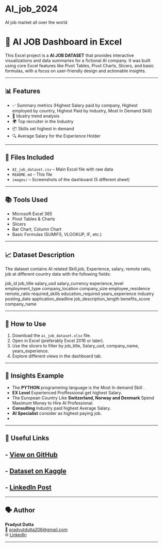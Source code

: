 # AI_job_2024
AI job market all over the world
# 🧾 AI JOB Dashboard in Excel

This Excel project is a **AI JOB DATASET** that provides interactive visualizations and data summaries for a fictional AI company. It was built using core Excel features like Pivot Tables, Pivot Charts, Slicers, and basic formulas, with a focus on user-friendly design and actionable insights.

---

## 📊 Features

- ✅ Summary metrics (Highest Salary paid by company, Highest employed by country, Highest Paid by Industry, Most In Demand Skill)
- 📅 Idustry trend analysis
- 🌍 Top recruiter in the Industry 
- 📦 Skills set highest in demand
- 🔍 Average Salary for the Experience Holder

---

## 📁 Files Included

- `AI_job_dataset.csv` – Main Excel file with  raw data
- `README.md` – This file
- `images/` – Screenshots of the dashboard (5 different sheet)

---

## 📚 Tools Used

- Microsoft Excel 365
- Pivot Tables & Charts
- Slicers
- Bar Chart, Column Chart
- Basic Formulas (SUMIFS, VLOOKUP, IF, etc.)

---

## 📈 Dataset Description

The dataset contains AI related Skill,job, Experience, salary, remote ratio, job at different country  data with the following fields:

job_id
job_title
salary_usd
salary_currency
experience_level
employment_type
company_location
company_size
employee_residence
remote_ratio
required_skills
education_required
years_experience
industry
posting_date
application_deadline
job_description_length
benefits_score
company_name


---

## 📌 How to Use

1. Download the `ai_job_dataset.xlsx` file.
2. Open in Excel (preferably Excel 2016 or later).
3. Use the slicers to filter by job_title, Salary_usd, company_name, years_experience.
4. Explore different views in the dashboard tab.

---

## 🧠 Insights Example

- The **PYTHON** programming language is the Most In demand Skill .
- **EX Level** Experienced Proffessional get highest Salary.
- The European Country Like **Switzerland, Norway and Denmark** Spend Maximum Money to Hire AI Professional.
- **Consulting** Industry paid highest Average Salary.
- **AI Specialist** consider as highest paying job.
- 
---

## 🔗 Useful Links

## - [View on GitHub](https://github.com/pradyut206/sales-dashboard-excel)
## - [Dataset on Kaggle](https://kaggle.com/yourusername/sales-data)
## - [LinkedIn Post](https://linkedin.com/in/yourusername)

---

## 🗣️ Author

**Pradyut Dutta**  
📧 pradyutdutta206@gmail.com  
🌐 [LinkedIn](https://linkedin.com/in/pradyut-dutta)

---


